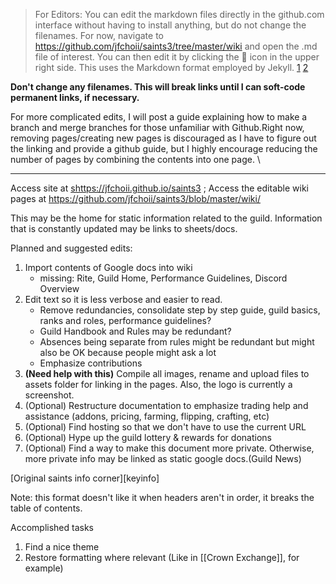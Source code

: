 > For Editors: You can edit the markdown files directly in the github.com interface without having to install anything, but do not change the filenames. For now, navigate to <https://github.com/jfchoii/saints3/tree/master/wiki> and open the .md file of interest. You can then edit it by clicking the :pencil: icon in the upper right side. This uses the Markdown format employed by Jekyll. [1](https://www.markdownguide.org/tools/jekyll/) [2](https://www.markdownguide.org/cheat-sheet/)

**Don't change any filenames. This will break links until I can soft-code permanent links, if necessary.**

For more complicated edits, I will post a guide explaining how to make a branch and merge branches for those unfamiliar with Github.Right now, removing pages/creating new pages is discouraged as I have to figure out the linking and provide a github guide, but I highly encourage reducing the number of pages by combining the contents into one page. \ 

---

Access site at <shttps://jfchoii.github.io/saints3> ; Access the editable wiki pages at <https://github.com/jfchoii/saints3/blob/master/wiki/>

This may be the home for static information related to the guild. Information that is constantly updated may be links to sheets/docs.

Planned and suggested edits:
1. Import contents of Google docs into wiki
   - missing: Rite, Guild Home, Performance Guidelines, Discord Overview
2. Edit text so it is less verbose and easier to read. 
   - Remove redundancies, consolidate step by step guide, guild basics, ranks and roles, performance guidelines?
   - Guild Handbook and Rules may be redundant? 
   - Absences being separate from rules might be redundant but might also be OK because people might ask a lot
   - Emphasize contributions
3. **(Need help with this)** Compile all images, rename and upload files to assets folder for linking in the pages. Also, the logo is currently a screenshot.
4. (Optional) Restructure documentation to emphasize trading help and assistance (addons, pricing, farming, flipping, crafting, etc)
5. (Optional) Find hosting so that we don't have to use the current URL
6. (Optional) Hype up the guild lottery & rewards for donations
7. (Optional) Find a way to make this document more private. Otherwise, more private info may be linked as static google docs.(Guild News)

[Original saints info corner][keyinfo]

Note: this format doesn't like it when headers aren't in order, it breaks the table of contents.

Accomplished tasks
1. Find a nice theme 
2. Restore formatting where relevant (Like in [[Crown Exchange]], for example)